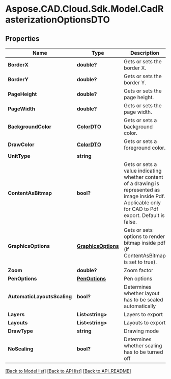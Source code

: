 # Aspose.CAD.Cloud.Sdk.Model.CadRasterizationOptionsDTO
## Properties

Name | Type | Description | Notes
------------ | ------------- | ------------- | -------------
**BorderX** | **double?** | Gets or sets the border X. | 
**BorderY** | **double?** | Gets or sets the border Y. | 
**PageHeight** | **double?** | Gets or sets the page height. | 
**PageWidth** | **double?** | Gets or sets the page width. | 
**BackgroundColor** | [**ColorDTO**](ColorDTO.md) | Gets or sets a background color. | [optional] 
**DrawColor** | [**ColorDTO**](ColorDTO.md) | Gets or sets a foreground color. | [optional] 
**UnitType** | **string** |  | 
**ContentAsBitmap** | **bool?** | Gets or sets a value indicating whether content of a drawing is represented as image inside Pdf. Applicable only for CAD to Pdf export. Default is false. | 
**GraphicsOptions** | [**GraphicsOptions**](GraphicsOptions.md) | Gets or sets options to render bitmap inside pdf (if ContentAsBitmap is set to true). | [optional] 
**Zoom** | **double?** | Zoom factor | 
**PenOptions** | [**PenOptions**](PenOptions.md) | Pen options | [optional] 
**AutomaticLayoutsScaling** | **bool?** | Determines whether layout has to be scaled automatically | 
**Layers** | **List&lt;string&gt;** | Layers to export | [optional] 
**Layouts** | **List&lt;string&gt;** | Layouts to export | [optional] 
**DrawType** | **string** | Drawing mode | 
**NoScaling** | **bool?** | Determines whether scaling has to be turned off | 

[[Back to Model list]](API_README.md#documentation-for-models) [[Back to API list]](API_README.md#documentation-for-api-endpoints) [[Back to API_README]](API_README.md)


